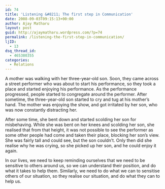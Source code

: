 ```yaml
---
id: 74
title: 'Listening &#8211; The first step in Communication'
date: 2008-09-03T09:15:13+00:00
author: Ajay Matharu
layout: post
guid: http://ajaymatharu.wordpress.com/?p=74
permalink: /listening-the-first-step-in-communication/
ljID:
  - 13
dsq_thread_id:
  - 465380355
categories:
  - Relations
---
```

A mother was walking with her three-year-old son. Soon, they came across a street performer who was about to start his performance, so they took a place and started enjoying his performance. As the performance progressed, people started to congregate around the performer. After sometime, the three-year-old son started to cry and tug at his mother&#8217;s hand. The mother was enjoying the show, and got irritated by her son, who was now constantly distracting her.

After some time, she bent down and started scolding her son for misbehaving. While she was bent on her knees and scolding her son, she realised that from that height, it was not possible to see the performer as some other people had come and taken their place, blocking her son&#8217;s view. She was fairly tall and could see, but the son couldn&#8217;t. Only then did she realise why he was crying, so she picked up her son, and he could enjoy it again.

In our lives, we need to keep reminding ourselves that we need to be sensitive to others around us, so we can understand their position, and do what it takes to help them. Similarly, we need to do what we can to sensitise others of our situation, so they realise our situation, and do what they can to help us.